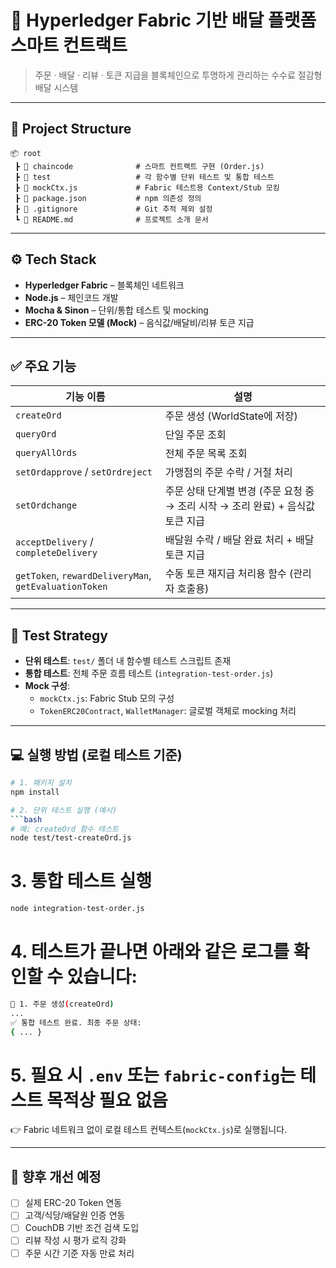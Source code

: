 # 🚀 Hyperledger Fabric 기반 배달 플랫폼 스마트 컨트랙트

> 주문 · 배달 · 리뷰 · 토큰 지급을 블록체인으로 투명하게 관리하는 수수료 절감형 배달 시스템

---

## 📁 Project Structure

```
📦 root
 ┣ 📂 chaincode              # 스마트 컨트랙트 구현 (Order.js)
 ┣ 📂 test                   # 각 함수별 단위 테스트 및 통합 테스트
 ┣ 📜 mockCtx.js             # Fabric 테스트용 Context/Stub 모킹
 ┣ 📜 package.json           # npm 의존성 정의
 ┣ 📜 .gitignore             # Git 추적 제외 설정
 ┗ 📜 README.md              # 프로젝트 소개 문서
```

---

## ⚙️ Tech Stack

- **Hyperledger Fabric** – 블록체인 네트워크
- **Node.js** – 체인코드 개발
- **Mocha & Sinon** – 단위/통합 테스트 및 mocking
- **ERC-20 Token 모델 (Mock)** – 음식값/배달비/리뷰 토큰 지급

---

## ✅ 주요 기능

| 기능 이름 | 설명 |
|-----------|------|
| `createOrd` | 주문 생성 (WorldState에 저장) |
| `queryOrd` | 단일 주문 조회 |
| `queryAllOrds` | 전체 주문 목록 조회 |
| `setOrdapprove` / `setOrdreject` | 가맹점의 주문 수락 / 거절 처리 |
| `setOrdchange` | 주문 상태 단계별 변경 (주문 요청 중 → 조리 시작 → 조리 완료) + 음식값 토큰 지급 |
| `acceptDelivery` / `completeDelivery` | 배달원 수락 / 배달 완료 처리 + 배달 토큰 지급 |
| `getToken`, `rewardDeliveryMan`, `getEvaluationToken` | 수동 토큰 재지급 처리용 함수 (관리자 호출용) |

---

## 🧪 Test Strategy

- **단위 테스트**: `test/` 폴더 내 함수별 테스트 스크립트 존재
- **통합 테스트**: 전체 주문 흐름 테스트 (`integration-test-order.js`)
- **Mock 구성**:
  - `mockCtx.js`: Fabric Stub 모의 구성
  - `TokenERC20Contract`, `WalletManager`: 글로벌 객체로 mocking 처리

---

## 💻 실행 방법 (로컬 테스트 기준)


```bash
# 1. 패키지 설치
npm install

# 2. 단위 테스트 실행 (예시)
```bash
# 예: createOrd 함수 테스트
node test/test-createOrd.js
```

# 3. 통합 테스트 실행
```bash
node integration-test-order.js
```

# 4. 테스트가 끝나면 아래와 같은 로그를 확인할 수 있습니다:
```bash
🔹 1. 주문 생성(createOrd)
...
✅ 통합 테스트 완료. 최종 주문 상태:
{ ... }
```

# 5. 필요 시 `.env` 또는 `fabric-config`는 **테스트 목적상 필요 없음**
👉 Fabric 네트워크 없이 로컬 테스트 컨텍스트(`mockCtx.js`)로 실행됩니다.

---

## 🌱 향후 개선 예정

- [ ] 실제 ERC-20 Token 연동
- [ ] 고객/식당/배달원 인증 연동
- [ ] CouchDB 기반 조건 검색 도입
- [ ] 리뷰 작성 시 평가 로직 강화
- [ ] 주문 시간 기준 자동 만료 처리

